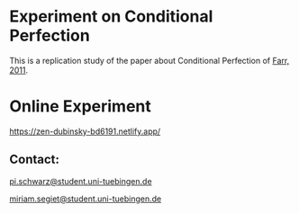 # Experiment on Conditional Perfection

This is a replication study of the paper about Conditional Perfection of [Farr, 2011](https://ojs.ub.uni-konstanz.de/sub/index.php/sub/article/view/374).

# Online Experiment

https://zen-dubinsky-bd6191.netlify.app/

## Contact:

pi.schwarz@student.uni-tuebingen.de

miriam.segiet@student.uni-tuebingen.de
